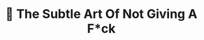 ---
title: "💩 The Subtle Art Of Not Giving A F*ck"
description: “Stop trying to be extraordinary. Embrace being average and do the things that make you truly happy.”
cover: "images/reading/the-art-of-not-giving-fck.jpeg"
publishDate: 2019-10-11
authors: "Mark Manson"
categories: ["self-mastery & growth"]
status: 🟢
---